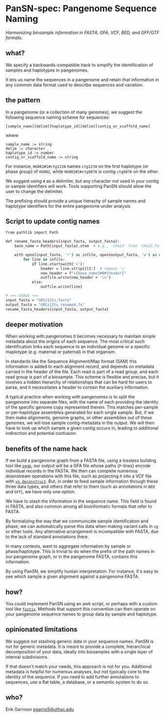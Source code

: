 # PanSN-spec: Pangenome Sequence Naming

*Harmonizing biosample information in FASTA, GFA, VCF, BED, and GFF/GTF formats.*

## what?

We specify a backwards-compatible hack to simplify the identification of samples and haplotypes in pangenomes.

It lets us name the sequences in a pangenome and retain that information in any common data format used to describe sequences and variation.

## the pattern

In a pangenome (or a collection of many genomes), we suggest the following sequence naming scheme for sequences:

```
[sample_name][delim][haplotype_id][delim][contig_or_scaffold_name]
```

where

```
sample_name := string
delim := character
haplotype_id := number
contig_or_scaffold_name := string
```

For instance, `HG002#1#ctg1234` names `ctg1234` on the first haplotype (or phase group) of `HG002`, while `HG002#2#ctg9876` is contig `ctg9876` on the other.

We suggest using `#` as a delimiter, but any character not used in your contig or sample identifiers will work.
Tools supporting PanSN should allow the user to change the delimiter.

The prefixing should provide a unique hierachy of sample names and haplotype identifiers for the entire pangenome under analysis.

## Script to update contig names
```bash
from pathlib import Path

def rename_fasta_headers(input_fasta, output_fasta):
    base_name = Path(input_fasta).stem  # e.g., 'chm13' from 'chm13.fa'

    with open(input_fasta, 'r') as infile, open(output_fasta, 'w') as outfile:
        for line in infile:
            if line.startswith('>'):
                header = line.strip()[1:]  # remove '>'
                new_header = f">{base_name}#0#{header}"
                outfile.write(new_header + '\n')
            else:
                outfile.write(line)

# === USAGE ===
input_fasta = "GRCz12tu.fasta"
output_fasta = "GRCz12tu_renamed.fa"
rename_fasta_headers(input_fasta, output_fasta)

```

## deeper motivation

When working with pangenomes it becomes necessary to maintain simple metadata about the origins of each sequence.
The most critical such identification links each sequence to an individual genome or a specific maplotype (e.g. maternal or paternal) in that organism.

In standards like the Sequence Alignment/Map format (SAM) this information is added to each alignment record, and depends on metadata carried in the header of the file.
Each read is part of a read group, and each read group is part of a biosample.
This scheme is flexible and precise, but it involves a hidden hierarchy of relationships that can be hard for users to parse, and it necessitates a header to contain the auxiliary information.

A typical practice when working with pangenomes is to split the pangenome into separate files, with the name of each providing the identity of the specific genome copy represented therein.
This matches per-sample or per-haplotype assemblies generated for each single sample.
But, if we then make alignments, genome graphs, or other assemblies out of these genomes, we will lose sample contig-metadata in the output.
We will then have to look up which sample a given contig occurs in, leading to additional indirection and potential confusion.

## benefits of the name hack

If we build a pangenome graph from a FASTA file, using a lossless building tool like [`pggb`](https://github.com/pangenome/pggb), our output will be a GFA file whose paths (`P`-lines) encode individual records in the FASTA.
We then can complete numerous downstream operations with this file, such as projecting it into a VCF file with [`vg deconstruct`](https://github.com/vgteam/vg).
But, in order to feed sample information through these three data types, and others that refer to them (such as annotations in `BED` and `GFF`), we have only one option.

We have to stash the information in the sequence name.
This field is found in FASTA, and also common among all bioinformatic formats that refer to FASTA.

By formalizing the way that we communicate sample identification and phase, we can automatically parse this data when making variant calls in `vg` or other tools.
Any alternative arrangement is incompatible with FASTA, due to the lack of standard annotations there.

In many contexts, want to aggregate information by sample or phase/haplotype.
This is trivial to do when the prefix of the path names in our pangenome graph, or in the pangenome FASTA, contains this information.

By using PanSN, we simplify human interpretation.
For instance, it's easy to see which sample a given alignment against a pangenome FASTA.

## how?

You could implement PanSN using an awk script, or perhaps with a custom tool like [`fastix`](https://github.com/ekg/fastix).
Methods that support this convention can then operate on your pangenome sequence names to group data by sample and haplotype.

## opinionated limitations

We suggest not stashing generic data in your sequence names.
PanSN is not for generic metadata.
It is meant to provide a complete, hierarchical decomposition of your data, ideally into biosamples with a single layer of internal subdivisions.

If that doesn't match your needs, this approach is not for you.
Additional metadata is helpful for numerous analyses, but not typically core to the identity of the sequence.
If you need to add further annotations to sequences, use a flat table, a database, or a semantic system to do so.

## who?

Erik Garrison <egarris5@uthsc.edu>
